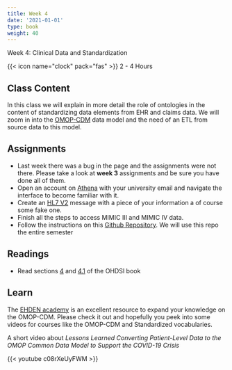 ```yaml
---
title: Week 4
date: '2021-01-01'
type: book
weight: 40
---
```


Week 4: Clinical Data and Standardization

<!--more-->

{{< icon name="clock" pack="fas" >}} 2 - 4 Hours

## Class Content

In this class we will explain in more detail the role of ontologies in the content of standardizing data elements from EHR and claims data. We will zoom in into the [OMOP-CDM](https://ohdsi.github.io/TheBookOfOhdsi/CommonDataModel.html) data model and the need of an ETL from source data to this model. 

## Assignments

- Last week there was a bug in the page and the assignments were not there. Please take a look at **week 3** assignments and be sure you have done all of them. 
- Open an account on [Athena](https://athena.ohdsi.org/) with your university email and navigate the interface to become familiar with it.
- Create an [HL7 V2](https://www.hl7.org/implement/standards/product_brief.cfm?product_id=185) message with a piece of your information a of course some fake one.
- Finish all the steps to access MIMIC III and MIMIC IV data.
- Follow the instructions on this [Github Repository](https://github.com/jdposada/bioinf_202210). We will use this repo the entire semester


## Readings

- Read sections [4](https://ohdsi.github.io/TheBookOfOhdsi/CommonDataModel.html#CommonDataModel) and [4.1](https://ohdsi.github.io/TheBookOfOhdsi/CommonDataModel.html#design-principles) of the OHDSI book


## Learn

The [EHDEN academy](https://academy.ehden.eu/) is an excellent resource to expand your knowledge on the OMOP-CDM. Please check it out and hopefully you peek into some videos for courses like the OMOP-CDM and Standardized vocabularies. 

A short video about *Lessons Learned Converting Patient-Level Data to the OMOP Common Data Model to Support the COVID-19 Crisis*

{{< youtube c08rXeUyFWM >}}
